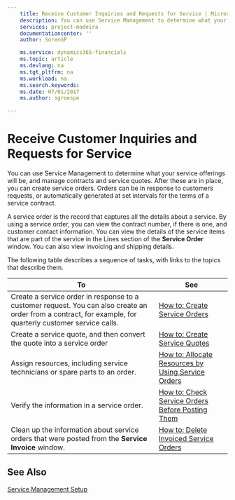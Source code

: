 ```yaml
---
    title: Receive Customer Inquiries and Requests for Service | Microsoft Docs
    description: You can use Service Management to determine what your service offerings will be, and manage contracts and service quotes. After these are in place, you can create service orders. Orders can be in response to customers requests, or automatically generated at set intervals for the terms of a service contract.
    services: project-madeira
    documentationcenter: ''
    author: SorenGP

    ms.service: dynamics365-financials
    ms.topic: article
    ms.devlang: na
    ms.tgt_pltfrm: na
    ms.workload: na
    ms.search.keywords:
    ms.date: 07/01/2017
    ms.author: sgroespe

---
```

# Receive Customer Inquiries and Requests for Service
You can use Service Management to determine what your service offerings will be, and manage contracts and service quotes. After these are in place, you can create service orders. Orders can be in response to customers requests, or automatically generated at set intervals for the terms of a service contract.  
  
 A service order is the record that captures all the details about a service. By using a service order, you can view the contract number, if there is one, and customer contact information. You can view the details of the service items that are part of the service in the Lines section of the **Service Order** window. You can also view invoicing and shipping details.  
  
 The following table describes a sequence of tasks, with links to the topics that describe them.   
  
|**To**|**See**|  
|------------|-------------|  
|Create a service order in response to a customer request. You can also create an order from a contract, for example, for quarterly customer service calls.|[How to: Create Service Orders](../how-to-create-service-orders.md)|  
|Create a service quote, and then convert the quote into a service order|[How to: Create Service Quotes](../how-to-create-service-quotes.md)|  
|Assign resources, including service technicians or spare parts to an order.|[How to: Allocate Resources by Using Service Orders](../how-to-allocate-resources-by-using-service-orders.md)|  
|Verify the information in a service order.|[How to: Check Service Orders Before Posting Them](../how-to-check-service-orders-before-posting-them.md)|  
|Clean up the information about service orders that were posted from the **Service Invoice** window.|[How to: Delete Invoiced Service Orders](../how-to-delete-invoiced-service-orders.md)|  
  
## See Also  
 [Service Management Setup](../service-management-setup.md)